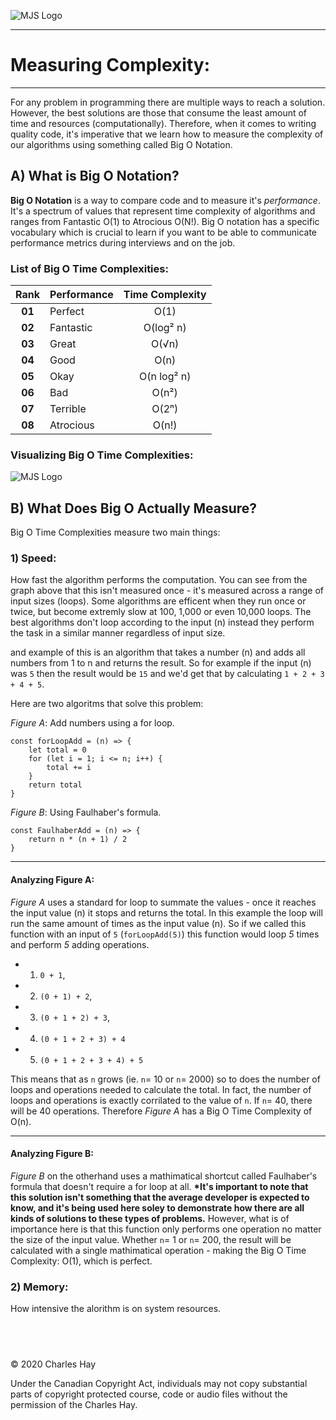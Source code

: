 ![MJS Logo](https://raw.githubusercontent.com/charleshay/modern_js_masterclass/main/images/logo-small.png)

---

# Measuring Complexity:

---

For any problem in programming there are multiple ways to reach a solution. However, the best solutions are those that consume the least amount of time and resources (computationally). Therefore, when it comes to writing quality code, it's imperative that we learn how to measure the complexity of our algorithms using something called Big O Notation.

## A) What is Big O Notation?

**Big O Notation** is a way to compare code and to measure it's _performance_. It's a spectrum of values that represent time complexity of algorithms and ranges from Fantastic O(1) to Atrocious O(N!). Big O notation has a specific vocabulary which is crucial to learn if you want to be able to communicate performance metrics during interviews and on the job.

### List of Big O Time Complexities:

|  Rank  | Performance | Time Complexity |
| :----: | ----------- | :-------------: |
| **01** | Perfect     |      O(1)       |
| **02** | Fantastic   |    O(log² n)    |
| **03** | Great       |      O(√n)      |
| **04** | Good        |      O(n)       |
| **05** | Okay        |   O(n log² n)   |
| **06** | Bad         |      O(n²)      |
| **07** | Terrible    |      O(2ⁿ)      |
| **08** | Atrocious   |      O(n!)      |

### Visualizing Big O Time Complexities:

![MJS Logo](https://miro.medium.com/max/517/1*Y778QvQkpLBKqu6qOneqqg.png)

## B) What Does Big O Actually Measure?

Big O Time Complexities measure two main things:

### 1) Speed:

How fast the algorithm performs the computation. You can see from the graph above that this isn't measured once - it's measured across a range of input sizes (loops). Some algorithms are efficent when they run once or twice, but become extremly slow at 100, 1,000 or even 10,000 loops. The best algorithms don't loop according to the input (n) instead they perform the task in a similar manner regardless of input size.

and example of this is an algorithm that takes a number (n) and adds all numbers from 1 to n and returns the result. So for example if the input (n) was `5` then the result would be `15` and we'd get that by calculating `1 + 2 + 3 + 4 + 5`.

Here are two algoritms that solve this problem:

_Figure A_: Add numbers using a for loop.

```
const forLoopAdd = (n) => {
	let total = 0
	for (let i = 1; i <= n; i++) {
		total += i
	}
	return total
}
```

_Figure B_: Using Faulhaber's formula.

```
const FaulhaberAdd = (n) => {
	return n * (n + 1) / 2
}
```

---

#### Analyzing Figure A:

_Figure A_ uses a standard for loop to summate the values - once it reaches the input value (n) it stops and returns the total. In this example the loop will run the same amount of times as the input value (n). So if we called this function with an input of `5` (`forLoopAdd(5)`) this function would loop _5_ times and perform _5_ adding operations.

- 1. `0 + 1`,
- 2. `(0 + 1) + 2`,
- 3. `(0 + 1 + 2) + 3`,
- 4. `(0 + 1 + 2 + 3) + 4`
- 5. `(0 + 1 + 2 + 3 + 4) + 5`

This means that as `n` grows (ie. `n`= 10 or `n`= 2000) so to does the number of loops and operations needed to calculate the total. In fact, the number of loops and operations is exactly corrilated to the value of `n`. If `n`= 40, there will be 40 operations. Therefore _Figure A_ has a Big O Time Complexity of O(n).

---

#### Analyzing Figure B:

_Figure B_ on the otherhand uses a mathimatical shortcut called Faulhaber's formula that doesn't require a for loop at all. **\*It's important to note that this solution isn't something that the average developer is expected to know, and it's being used here soley to demonstrate how there are all kinds of solutions to these types of problems.** However, what is of importance here is that this function only performs one operation no matter the size of the input value. Whether `n`= 1 or `n`= 200, the result will be calculated with a single mathimatical operation - making the Big O Time Complexity: O(1), which is perfect.

### 2) Memory:

How intensive the alorithm is on system resources.

## <br/>

© 2020 Charles Hay

Under the Canadian Copyright Act, individuals may not copy substantial parts of copyright protected course, code or audio files without the permission of the Charles Hay.
